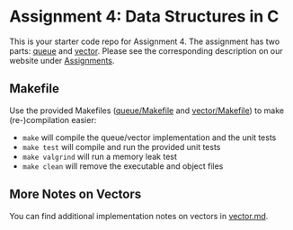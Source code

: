 # Assignment 4: Data Structures in C

This is your starter code repo for Assignment 4. The assignment has two parts: [queue](queue/) and [vector](vector/).
Please see the corresponding description on our website under [Assignments](https://course.ccs.neu.edu/cs3650sp22/hw.html).

## Makefile

Use the provided Makefiles ([queue/Makefile](queue/Makefile) and [vector/Makefile](vector/Makefile)) to make (re-)compilation easier:

 - `make` will compile the queue/vector implementation and the unit tests
 - `make test` will compile and run the provided unit tests
 - `make valgrind` will run a memory leak test
 - `make clean` will remove the executable and object files

## More Notes on Vectors

You can find additional implementation notes on vectors in [vector.md](vector.md).

